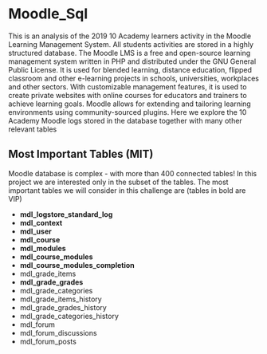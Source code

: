 # Moodle_Sql

This is an analysis of the 2019 10 Academy learners activity in the Moodle Learning Management System. All students activities are stored in a highly structured database.
The Moodle LMS  is a free and open-source learning management system written in PHP and distributed under the GNU General Public License. It is used for blended learning, distance education, flipped classroom and other e-learning projects in schools, universities, workplaces and other sectors. With customizable management features, it is used to create private websites with online courses for educators and trainers to achieve learning goals. Moodle allows for extending and tailoring learning environments using community-sourced plugins.
Here we explore the 10 Academy Moodle logs stored in the database together with many other relevant tables

## Most Important Tables (MIT)
Moodle database is complex - with more than 400 connected tables! In this project we are interested only in the subset of the tables. The most important tables we will consider in this challenge are (tables in bold are VIP)

- **mdl_logstore_standard_log**
- **mdl_context**
- **mdl_user**
- **mdl_course**
- **mdl_modules**
- **mdl_course_modules**
- **mdl_course_modules_completion** 
- mdl_grade_items
- **mdl_grade_grades**
- mdl_grade_categories
- mdl_grade_items_history
- mdl_grade_grades_history
- mdl_grade_categories_history
- mdl_forum
- mdl_forum_discussions
- mdl_forum_posts
